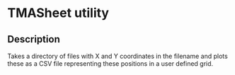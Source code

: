 # TMASheet utility

## Description
Takes a directory of files with X and Y coordinates in the filename and plots these as a CSV file representing these positions in a user defined grid.

